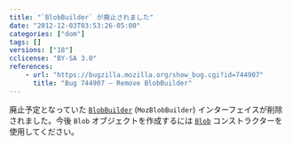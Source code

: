 ```yaml
---
title: "`BlobBuilder` が廃止されました"
date: "2012-12-03T03:53:26-05:00"
categories: ["dom"]
tags: []
versions: ["18"]
cclicense: "BY-SA 3.0"
references:
    - url: "https://bugzilla.mozilla.org/show_bug.cgi?id=744907"
      title: "Bug 744907 – Remove BlobBuilder"
---
```

廃止予定となっていた [`BlobBuilder`](https://developer.mozilla.org/docs/DOM/BlobBuilder) (`MozBlobBuilder`) インターフェイスが削除されました。今後 `Blob` オブジェクトを作成するには [`Blob`](https://developer.mozilla.org/docs/DOM/Blob) コンストラクターを使用してください。
